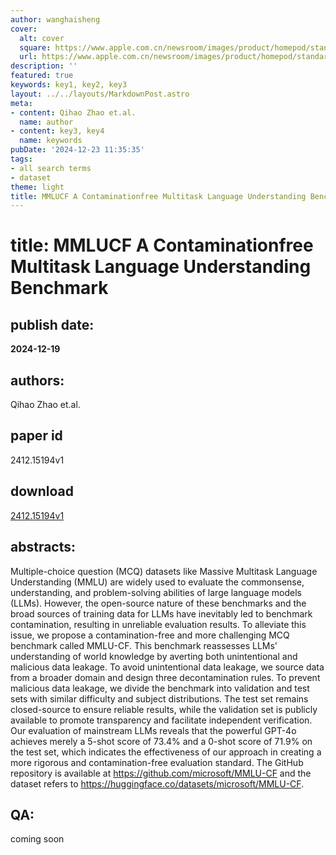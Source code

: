 ```yaml
---
author: wanghaisheng
cover:
  alt: cover
  square: https://www.apple.com.cn/newsroom/images/product/homepod/standard/Apple-HomePod-hero-230118_big.jpg.large_2x.jpg
  url: https://www.apple.com.cn/newsroom/images/product/homepod/standard/Apple-HomePod-hero-230118_big.jpg.large_2x.jpg
description: ''
featured: true
keywords: key1, key2, key3
layout: ../../layouts/MarkdownPost.astro
meta:
- content: Qihao Zhao et.al.
  name: author
- content: key3, key4
  name: keywords
pubDate: '2024-12-23 11:35:35'
tags:
- all search terms
- dataset
theme: light
title: MMLUCF A Contaminationfree Multitask Language Understanding Benchmark
---
```


# title: MMLUCF A Contaminationfree Multitask Language Understanding Benchmark 
## publish date: 
**2024-12-19** 
## authors: 
  Qihao Zhao et.al. 
## paper id
2412.15194v1
## download
[2412.15194v1](http://arxiv.org/abs/2412.15194v1)
## abstracts:
Multiple-choice question (MCQ) datasets like Massive Multitask Language Understanding (MMLU) are widely used to evaluate the commonsense, understanding, and problem-solving abilities of large language models (LLMs). However, the open-source nature of these benchmarks and the broad sources of training data for LLMs have inevitably led to benchmark contamination, resulting in unreliable evaluation results. To alleviate this issue, we propose a contamination-free and more challenging MCQ benchmark called MMLU-CF. This benchmark reassesses LLMs' understanding of world knowledge by averting both unintentional and malicious data leakage. To avoid unintentional data leakage, we source data from a broader domain and design three decontamination rules. To prevent malicious data leakage, we divide the benchmark into validation and test sets with similar difficulty and subject distributions. The test set remains closed-source to ensure reliable results, while the validation set is publicly available to promote transparency and facilitate independent verification. Our evaluation of mainstream LLMs reveals that the powerful GPT-4o achieves merely a 5-shot score of 73.4% and a 0-shot score of 71.9% on the test set, which indicates the effectiveness of our approach in creating a more rigorous and contamination-free evaluation standard. The GitHub repository is available at https://github.com/microsoft/MMLU-CF and the dataset refers to https://huggingface.co/datasets/microsoft/MMLU-CF.
## QA:
coming soon
